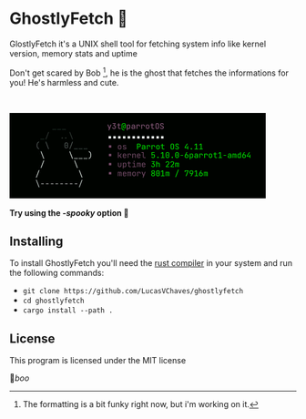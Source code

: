 # GhostlyFetch 👻

GlostlyFetch it's a UNIX shell tool for fetching system info like kernel version, memory stats and uptime  

Don't get scared by Bob [^1], he is the ghost that fetches the informations for you! He's harmless and cute.  

<br/>

![Program Printscreen](./ghostlyprint.png "*Help! I am condemned and suffering!*")

**Try using the *-spooky* option 👻** 

## Installing

To install GhostlyFetch you'll need the [rust compiler](https://www.rust-lang.org/tools/install) in your system
and run the following commands:

 - `git clone https://github.com/LucasVChaves/ghostlyfetch`  
 - `cd ghostlyfetch`  
 - `cargo install --path .`


## License

This program is licensed under the MIT license

[^1]: The formatting is a bit funky right now, but i'm working on it. 

👻*boo*  